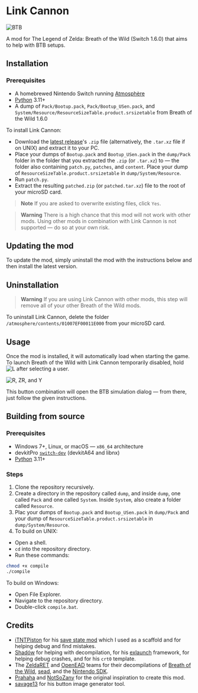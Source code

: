# Link Cannon

<picture>
  <img alt="BTB" src="https://repository-images.githubusercontent.com/594929966/db09df55-f0ea-40e7-bd3e-dc1a84c60455">
</picture>

A mod for The Legend of Zelda: Breath of the Wild (Switch 1.6.0) that aims to
help with BTB setups.

## Installation

### Prerequisites

- A homebrewed Nintendo Switch running [Atmosphère](https://github.com/Atmosphere-NX/Atmosphere)
- [Python] 3.11+
- A dump of `Pack/Bootup.pack`, `Pack/Bootup_USen.pack`, and `System/Resource/ResourceSizeTable.product.srsizetable`
from Breath of the Wild 1.6.0

To install Link Cannon:

- Download the [latest release](https://github.com/Makonede/LinkCannon/releases/latest)'s
`.zip` file (alternatively, the `.tar.xz` file if on UNIX) and extract it to your
PC.
- Place your dumps of `Bootup.pack` and `Bootup_USen.pack` in the `dump/Pack` folder
in the folder that you extracted the `.zip` (or `.tar.xz`) to — the folder also
containing `patch.py`, `patches`, and `content`. Place your dump of
`ResourceSizeTable.product.srsizetable` in `dump/System/Resource`.
- Run `patch.py`.
- Extract the resulting `patched.zip` (or `patched.tar.xz`) file to the root of your
microSD card.

> **Note**
> If you are asked to overwrite existing files, click `Yes`.

> **Warning**
> There is a high chance that this mod will not work with other mods. Using other
> mods in combination with Link Cannon is not supported — do so at your own risk.

## Updating the mod

To update the mod, simply uninstall the mod with the instructions below and then
install the latest version.

## Uninstallation
>
> **Warning**
> If you are using Link Cannon with other mods, this step will remove all of your
> other Breath of the Wild mods.

To uninstall Link Cannon, delete the folder `/atmosphere/contents/01007EF00011E000`
from your microSD card.

## Usage

Once the mod is installed, it will automatically load when starting the game. To
launch Breath of the Wild with Link Cannon temporarily disabled, hold
<picture>
  <img alt="L" src="https://restite.org/dpad/l">
</picture>
after selecting a user.

<picture>
  <img alt="R, ZR, and Y" src="https://restite.org/dpad/rRy">
</picture>

This button combination will open the BTB simulation dialog — from there, just follow
the given instructions.

## Building from source

### Prerequisites

- Windows 7+, Linux, or macOS — `x86_64` architecture
- devkitPro [`switch-dev`](https://switchbrew.org/wiki/Setting_up_Development_Environment)
(devkitA64 and libnx)
- [Python] 3.11+

### Steps

1. Clone the repository recursively.
2. Create a directory in the repository called `dump`, and inside `dump`, one called
`Pack` and one called `System`. Inside `System`, also create a folder called `Resource`.
3. Plac your dumps of `Bootup.pack` and `Bootup_USen.pack` in `dump/Pack` and your
dump of `ResourceSizeTable.product.srsizetable` in `dump/System/Resource`.
4. To build on UNIX:

- Open a shell.
- `cd` into the repository directory.
- Run these commands:

```bash
chmod +x compile
./compile
```

To build on Windows:

- Open File Explorer.
- Navigate to the repository directory.
- Double-click `compile.bat`.

## Credits

- [iTNTPiston](https://github.com/iTNTPiston) for his [save state mod](https://github.com/iTNTPiston/botw-save-state)
which I used as a scaffold and for helping debug and find mistakes.
- [Shadów](https://github.com/shadowninja108) for helping with decompilation, for
his [exlaunch](https://github.com/shadowninja108/exlaunch) framework, for helping
debug crashes, and for his `crt0` template.
- The [ZeldaRET](https://zelda64.dev) and [OpenEAD](https://github.com/open-ead)
teams for their decompilations of [Breath of the Wild](https://github.com/zeldaret/botw),
[sead](https://github.com/open-ead/sead), and the [Nintendo SDK](https://github.com/open-ead/nnheaders).
- [Prahaha](https://www.twitch.tv/prahaha) and [NotSoZany](https://www.twitch.tv/notsozany)
for the original inspiration to create this mod.
- [savage13](https://restite.org) for his button image generator tool.

[Python]: https://www.python.org/downloads/
